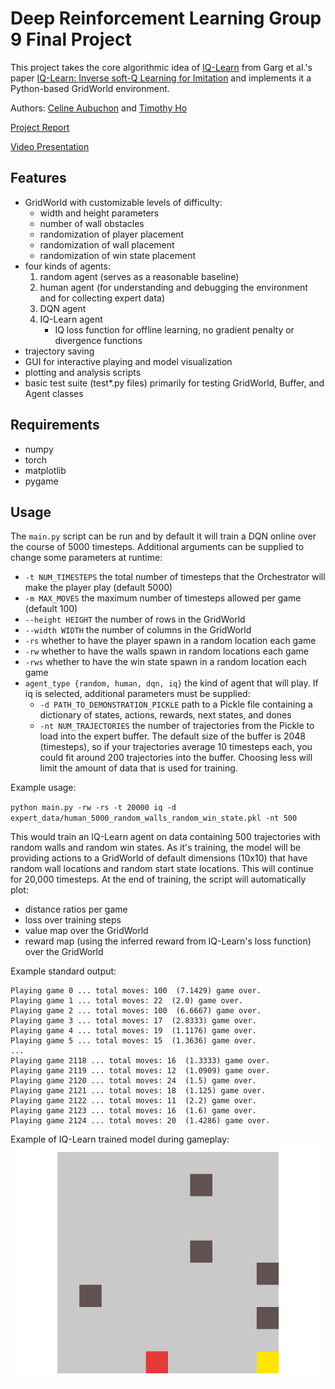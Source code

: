 # Deep Reinforcement Learning Group 9 Final Project
This project takes the core algorithmic idea of [IQ-Learn](https://div99.github.io/IQ-Learn) from Garg et al.'s paper [IQ-Learn: Inverse soft-Q Learning for Imitation](https://arxiv.org/abs/2106.12142) and implements it a Python-based GridWorld environment.

Authors: [Celine Aubuchon](https://github.com/celine-aubuchon) and [Timothy Ho](https://github.com/syntactic) 

[Project Report](https://github.com/syntactic/DeepReinforcementLearning/blob/main/Group9_FinalProject/ImplementingInverseQLearning_Aubuchon_Ho.pdf)

[Video Presentation](https://github.com/syntactic/DeepReinforcementLearning/blob/main/Group9_FinalProject/ImplementingInverseQLearning_Aubuchon_Ho.m4v)

## Features
 - GridWorld with customizable levels of difficulty:
    * width and height parameters
    * number of wall obstacles
    * randomization of player placement
    * randomization of wall placement
    * randomization of win state placement
 - four kinds of agents:
    1. random agent (serves as a reasonable baseline)
    2. human agent (for understanding and debugging the environment and for collecting expert data)
    3. DQN agent
    4. IQ-Learn agent
        - IQ loss function for offline learning, no gradient penalty or divergence functions
- trajectory saving 
- GUI for interactive playing and model visualization
- plotting and analysis scripts
- basic test suite (test*.py files) primarily for testing GridWorld, Buffer, and Agent classes

## Requirements
- numpy
- torch
- matplotlib
- pygame
## Usage

The `main.py` script can be run and by default it will train a DQN online over the course of 5000 timesteps. Additional arguments can be supplied to change some parameters at runtime:
 - `-t NUM_TIMESTEPS` the total number of timesteps that the Orchestrator will make the player play (default 5000)
 - `-m MAX_MOVES` the maximum number of timesteps allowed per game (default 100)
 - `--height HEIGHT` the number of rows in the GridWorld
 - `--width WIDTH` the number of columns in the GridWorld
 - `-rs` whether to have the player spawn in a random location each game
 - `-rw` whether to have the walls spawn in random locations each game
 - `-rws` whether to have the win state spawn in a random location each game
 - `agent_type {random, human, dqn, iq}` the kind of agent that will play. If iq is selected, additional parameters must be supplied:
    - `-d PATH_TO_DEMONSTRATION_PICKLE` path to a Pickle file containing a dictionary of states, actions, rewards, next states, and dones
    - `-nt NUM_TRAJECTORIES` the number of trajectories from the Pickle to load into the expert buffer. The default size of the buffer is 2048 (timesteps), so if your trajectories average 10 timesteps each, you could fit around 200 trajectories into the buffer. Choosing less will limit the amount of data that is used for training.

Example usage:

`python main.py -rw -rs -t 20000 iq -d expert_data/human_5000_random_walls_random_win_state.pkl -nt 500`

This would train an IQ-Learn agent on data containing 500 trajectories with random walls and random win states. As it's training, the model will be providing actions to a GridWorld of default dimensions (10x10) that have random wall locations and random start state locations. This will continue for 20,000 timesteps. At the end of training, the script will automatically plot:
- distance ratios per game
- loss over training steps
- value map over the GridWorld
- reward map (using the inferred reward from IQ-Learn's loss function) over the GridWorld

Example standard output:
```
Playing game 0 ... total moves: 100  (7.1429) game over.
Playing game 1 ... total moves: 22  (2.0) game over.
Playing game 2 ... total moves: 100  (6.6667) game over.
Playing game 3 ... total moves: 17  (2.8333) game over.
Playing game 4 ... total moves: 19  (1.1176) game over.
Playing game 5 ... total moves: 15  (1.3636) game over.
...
Playing game 2118 ... total moves: 16  (1.3333) game over.
Playing game 2119 ... total moves: 12  (1.0909) game over.
Playing game 2120 ... total moves: 24  (1.5) game over.
Playing game 2121 ... total moves: 18  (1.125) game over.
Playing game 2122 ... total moves: 11  (2.2) game over.
Playing game 2123 ... total moves: 16  (1.6) game over.
Playing game 2124 ... total moves: 20  (1.4286) game over.
```

Example of IQ-Learn trained model during gameplay:
![IQ-Learn trained model playing a GridWorld with random walls and random start positions](https://github.com/syntactic/DeepReinforcementLearning/blob/main/Group9_FinalProject/play_videos/IQLearn_rand_walls_testing.gif?raw=true)
